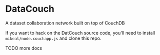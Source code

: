 # DataCouch

A dataset collaboration network built on top of CouchDB

If you want to hack on the DatCouch source code, you'll need to install `mikeal/node.couchapp.js` and clone this repo.

TODO more docs